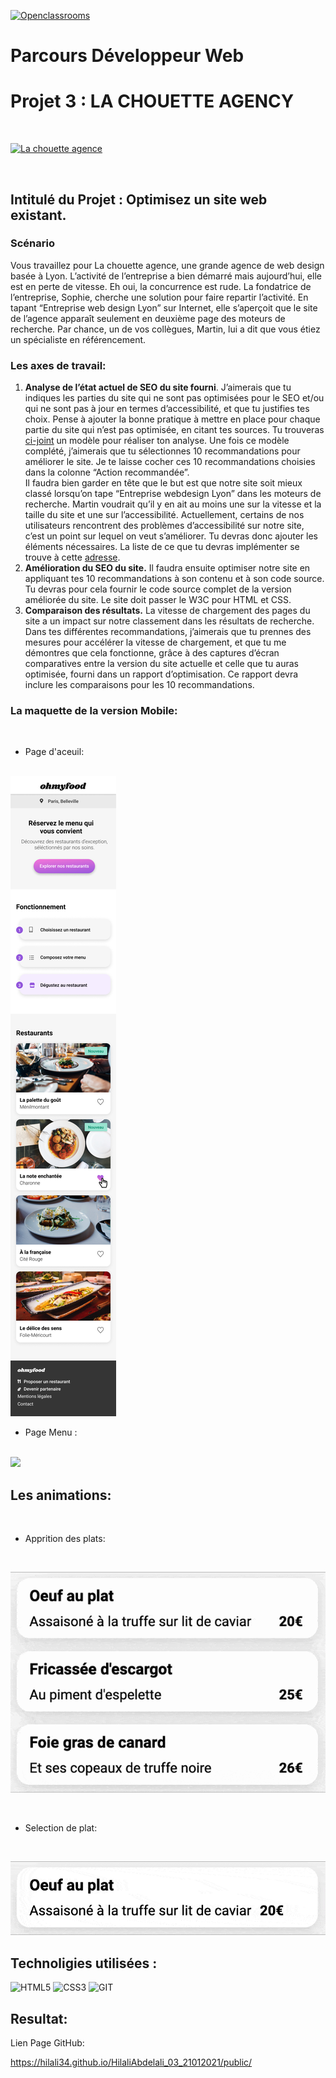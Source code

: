 [![Openclassrooms](https://camo.githubusercontent.com/e47c349811ac404b8147bd362c598e61c7d20225df17499c6373b44f6ee08a3d/68747470733a2f2f31746f3170726f67726573732e66722f77702d636f6e74656e742f75706c6f6164732f323031392f30352f6f70656e636c617373726f6f6d732d65313535373736313233363135382e706e67)](https://openclassrooms.com/)

# Parcours Développeur Web 
# Projet 3 : LA CHOUETTE AGENCY

<br/>

[![La chouette agence](https://user.oc-static.com/upload/2019/04/15/15553465193309_icon-above-font.png)](https://user.oc-static.com/upload/2019/04/15/15553465193309_icon-above-font.png)

<br/>

## Intitulé du Projet : Optimisez un site web existant.

### Scénario

Vous travaillez pour La chouette agence, une grande agence de web design basée à Lyon. L’activité de l’entreprise a bien démarré mais aujourd’hui, elle est en perte de vitesse. Eh oui, la concurrence est rude. La fondatrice de l’entreprise, Sophie, cherche une solution pour faire repartir l’activité. En tapant “Entreprise web design Lyon” sur Internet, elle s’aperçoit que le site de l’agence apparaît seulement en deuxième page des moteurs de recherche. Par chance, un de vos collègues, Martin, lui a dit que vous étiez un spécialiste en référencement.

### Les axes de travail: 

1.  **Analyse de l’état actuel de SEO du site fourni**. J’aimerais que tu indiques les parties du site qui ne sont pas optimisées pour le SEO et/ou qui ne sont pas à jour en termes d’accessibilité, et que tu justifies tes choix. Pense à ajouter la bonne pratique à mettre en place pour chaque partie du site qui n’est pas optimisée, en citant tes sources. Tu trouveras  [ci-joint](https://s3-eu-west-1.amazonaws.com/course.oc-static.com/projects/DW_P4/Mode%CC%80le-audit-SEO.xlsx)  un modèle pour réaliser ton analyse. Une fois ce modèle complété, j’aimerais que tu sélectionnes 10 recommandations pour améliorer le site. Je te laisse cocher ces 10 recommandations choisies dans la colonne “Action recommandée”.  
    Il faudra bien garder en tête que le but est que notre site soit mieux classé lorsqu’on tape “Entreprise webdesign Lyon” dans les moteurs de recherche. Martin voudrait qu’il y en ait au moins une sur la vitesse et la taille du site et une sur l’accessibilité. Actuellement, certains de nos utilisateurs rencontrent des problèmes d’accessibilité sur notre site, c’est un point sur lequel on veut s’améliorer. Tu devras donc ajouter les éléments nécessaires. La liste de ce que tu devras implémenter se trouve à cette  [adresse](https://developer.mozilla.org/fr/docs/Accessibilit%C3%A9/Checklist_accessibilite_mobile).
2.  **Amélioration du SEO du site.**  Il faudra ensuite optimiser notre site en appliquant tes 10 recommandations à son contenu et à son code source. Tu devras pour cela fournir le code source complet de la version améliorée du site. Le site doit passer le W3C pour HTML et CSS.
3.  **Comparaison des résultats.** La vitesse de chargement des pages du site a un impact sur notre classement dans les résultats de recherche. Dans tes différentes recommandations, j’aimerais que tu prennes des mesures pour accélérer la vitesse de chargement, et que tu me démontres que cela fonctionne, grâce à des captures d’écran comparatives entre la version du site actuelle et celle que tu auras optimisée, fourni dans un rapport d’optimisation. Ce rapport devra inclure les comparaisons pour les 10 recommandations.


### La maquette de la version Mobile:

<br/>

- Page d'aceuil:
 
<br/>

<img style="align:center" src="https://github.com/Hilali34/HilaliAbdelali_03_21012021/blob/main/maquettes/Accueil.png">


<br/>

- Page Menu :
 
<br/>


<img style="align:center" src="https://github.com/Hilali34/HilaliAbdelali_03_21012021/blob/main/maquettes/Menu%20-%20La%20note%20enchantée.png">


## Les animations: 

<br/>

- Apprition des plats:
 
<br/>

![animation1](https://github.com/Hilali34/HilaliAbdelali_03_21012021/blob/main/maquettes/Animations/Animation%20-%20Page%20Menu%20-%20Apparition%20progressive.gif)

<br/>

- Selection de plat:

<br/> 

![animation2](https://github.com/Hilali34/HilaliAbdelali_03_21012021/blob/45536d40bbd281cfafbcc91468e5a005cf9230e1/maquettes/Animations/Animation%20-Se%CC%81lection%20d_un%20plat.gif)

## Technoligies utilisées : 

![HTML5](https://img.shields.io/badge/HTML5-E34F26?style=for-the-badge&logo=html5&logoColor=white)
![CSS3](https://img.shields.io/badge/CSS3-1572B6?style=for-the-badge&logo=css3&logoColor=white)
![GIT](https://img.shields.io/badge/Git-E34F26?style=for-the-badge&logo=git&logoColor=white)

## Resultat: 

Lien Page GitHub: 

https://hilali34.github.io/HilaliAbdelali_03_21012021/public/

